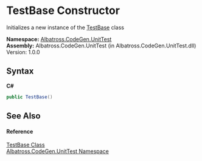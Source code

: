# TestBase Constructor 
 

Initializes a new instance of the <a href="A103B0CD.md">TestBase</a> class

**Namespace:**&nbsp;<a href="56BAD780.md">Albatross.CodeGen.UnitTest</a><br />**Assembly:**&nbsp;Albatross.CodeGen.UnitTest (in Albatross.CodeGen.UnitTest.dll) Version: 1.0.0

## Syntax

**C#**<br />
``` C#
public TestBase()
```


## See Also


#### Reference
<a href="A103B0CD.md">TestBase Class</a><br /><a href="56BAD780.md">Albatross.CodeGen.UnitTest Namespace</a><br />